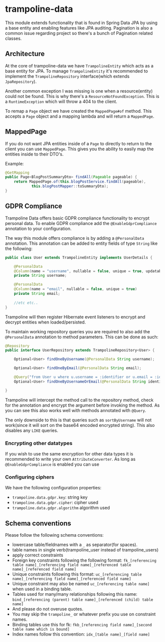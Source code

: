 # trampoline-data

This module extends functionality that is found in Spring Data JPA by using a base entity and enabling features like JPA auditing.
Pagination is also a common issue regarding project so there's a bunch of Pagination related classes.

## Architecture

At the core of trampoline-data we have `TrampolineEntity` which acts as a base entity for JPA.
To manage `TrampolineEntity` it's recommended to implement the `TrampolineRepository` interface(which extends `JpaRepository`).

Another common exception I was missing is one when a resource(entity) could not be found.
This is why there's a `ResourceNotFoundException`. This is a `RuntimeException` which will throw a 404 to the client.

To remap a `Page` object we have created the `MappedPage#of` method. This accepts a `Page` object and a mapping lambda and will return a `MappedPage`.

## MappedPage

If you do not want JPA entities inside of a `Page` to directly to return to the client you can use `MappedPage`.
This gives you the ability to easily map the entities inside to their DTO's.

Example:

```java
@GetMapping
public Page<BlogPostSummaryDto> findAll(Pageable pageable) {
    return MappedPage.of(this.blogPostService.findAll(pageable),
            this.blogPostMapper::toSummaryDto);
}
```

## GDPR Compliance

Trampoline Data offers basic GDPR compliance functionality to encrypt personal data.
To enable GDPR compliance add the `@EnableGdprCompliance` annotation to your configuration.

The way this module offers compliance is by adding a `@PersonalData` annotation.
This annotation can be added to entity fields of type `String` like the following:

```java
public class User extends TrampolineEntity implements UserDetails {

	@PersonalData
	@Column(name = "username", nullable = false, unique = true, updatable = false)
	private String username;

	@PersonalData
	@Column(name = "email", nullable = false, unique = true)
	private String email;
	
	//etc etc..
}
```

Trampoline will then register Hibernate event listeners to encrypt and decrypt entities when loaded/persisted.

To maintain working repository queries you are required to also add the `@PersonalData` annotation to method parameters.
This can be done as such:

```java
@Repository
public interface UserRepository extends TrampolineRepository<User> {

	Optional<User> findOneByUsername(@PersonalData String username);

	Optional<User> findOneByEmail(@PersonalData String email);

	@Query("from User u where u.username = :identifier or u.email = :identifier")
	Optional<User> findOneByUsernameOrEmail(@PersonalData String identifier);

}
```

Trampoline will intercept the method call to the repository method, check for the annotation and encrypt the argument before invoking the method.
As you can see this also works well with methods annotated with `@Query`.

The only downside to this is that queries such as `sortByUsername` will not work(since it will sort on the base64 encoded encrypted string).
This also disables any `LIKE` queries.

### Encrypting other datatypes

If you wish to use the same encryption for other data types it is recommended to write your own `AttributeConverter`.
As long as `@EnableGdprCompliance` is enabled you can use

### Configuring ciphers

We have the following configuration properties:

- `trampoline.data.gdpr.key`: string key
- `trampoline.data.gdpr.cipher`: cipher used
- `trampoline.data.gdpr.algorithm` algorithm used

## Schema conventions

Please follow the following schema conventions:

- lowercase table/fieldnames with a `_` as separator(for spaces).
- table names in single verb(trampoline_user instead of trampoline_users)
- apply correct constraints
- Foreign key constraints following the following format: `fk_[referencing table name]_[referencing field name]_[referenced table name]_[referenced field name]`
- Unique constraints following this format: `uc_[referencing table name]_[referencing field name]_[referenced field name]`
- Unique constraint may also be named `uc_[referencing table name]` when used in a binding table.
- Tables used for many/many relationships following this name: `bind_[referencing (parent) table name]_[referenced (child) table name]`
- And please do not overuse quotes.
- You may skip the `trampoline_` or whatever prefix you use on constraint names.
- Binding tables use this for fk: `fkb_[referencing field name]_[second table name which is bound]`
- Index names follow this convention: `idx_[table name]_[field name]`
